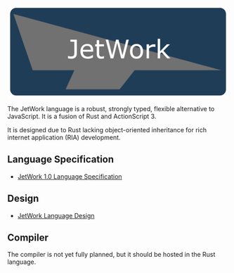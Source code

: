 <p align="center">
  <img src="./assets/logo.png" width="500">
</p>

The JetWork language is a robust, strongly typed, flexible alternative to JavaScript. It is a fusion of Rust and ActionScript 3.

It is designed due to Rust lacking object-oriented inheritance for rich internet application (RIA) development.

## Language Specification

* [JetWork 1.0 Language Specification](spec/spec-1.0.md)

## Design

* [JetWork Language Design](design/design.md)

## Compiler

The compiler is not yet fully planned, but it should be hosted in the Rust language.